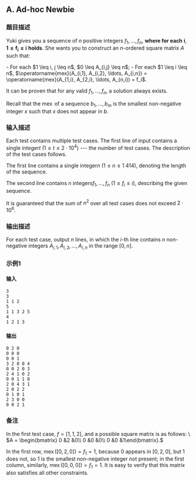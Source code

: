 ## A. Ad-hoc Newbie

### 题目描述

Yuki gives you a sequence of $n$ positive
integers $f_1, \ldots, f_n$, **where for
each** $\boldsymbol{i}$, $\boldsymbol{1 \leq f_i \leq i}$ **holds**.
She wants you to construct an $n$-ordered
square matrix $A$ such that:

<div>
- For each $1 \leq i, j \leq n$, $0 \leq A_{i,j} \leq n$;
- For each $1 \leq i \leq n$, $\operatorname{mex}(A_{i,1}, A_{i,2}, \ldots, A_{i,n}) = \operatorname{mex}(A_{1,i}, A_{2,i}, \ldots, A_{n,i}) = f_i$.

It can be proven that for any valid $f_1, \ldots, f_n$, a solution always
exists.

Recall that the $\operatorname{mex}$ of a
sequence $b_1, \ldots, b_m$ is the smallest
non-negative integer $x$ such that $x$ does not appear in $b$.

</div>

### 输入描述

Each test contains multiple test cases. The first line of input contains
a single integer$t$ ($1 \leq t \leq 2\cdot 10^4$) --- the number
of test cases. The description of the test cases follows.

The first line contains a single integer$n$ ($1 \leq n \leq 1\;414$), denoting the length
of the sequence.

The second line contains $n$ integers$f_1, \ldots, f_n$ ($1 \leq f_i \leq i$), describing the given
sequence.

It is guaranteed that the sum of $n^2$ over
all test cases does not exceed $2\cdot 10^6$.

### 输出描述

For each test case, output $n$ lines, in
which the $i$-th line contains $n$ non-negative integers $A_{i,1}, A_{i,2}, \ldots, A_{i,n}$ in the
range $[0, n]$.

### 示例1

#### 输入

```plain
3
3
1 1 2
5
1 1 3 2 5
4
1 2 1 3
```

#### 输出

```plain
0 2 0
0 0 0
0 0 1
3 2 0 0 4
0 0 2 0 3
2 4 1 0 2
0 0 1 1 0
2 0 4 3 1
2 0 2 2
0 1 0 1
2 3 0 0
0 0 2 1
```

### 备注

In the first test case, $f = [1, 1, 2]$, and
a possible square matrix is as follows:
\ $A = \begin{bmatrix} 0 &2 &0\\ 0 &0 &0\\ 0 &0 &1\end{bmatrix}.$

In the first row, $\operatorname{mex}([0, 2, 0]) = f_1 = 1$,
because $0$ appears in $[0, 2, 0]$, but $1$ does not, so $1$ is the smallest non-negative integer not
present; in the first column, similarly, $\operatorname{mex}([0, 0, 0]) = f_1 = 1$. It
is easy to verify that this matrix also satisfies all other
constraints.
